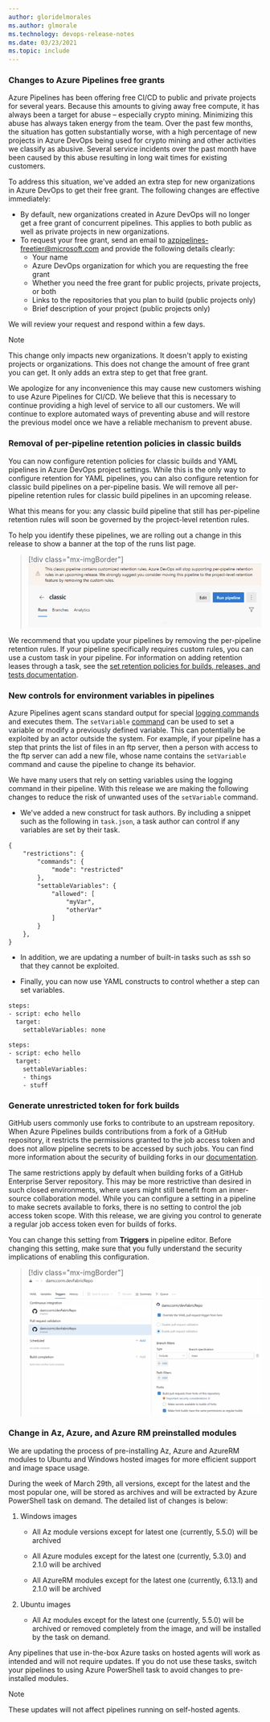 ```yaml
---
author: gloridelmorales
ms.author: glmorale
ms.technology: devops-release-notes
ms.date: 03/23/2021
ms.topic: include
---
```


### Changes to Azure Pipelines free grants

Azure Pipelines has been offering free CI/CD to public and private projects for several years. Because this amounts to giving away free compute, it has always been a target for abuse – especially crypto mining. Minimizing this abuse has always taken energy from the team. Over the past few months, the situation has gotten substantially worse, with a high percentage of new projects in Azure DevOps being used for crypto mining and other activities we classify as abusive. Several service incidents over the past month have been caused by this abuse resulting in long wait times for existing customers.

To address this situation, we've added an extra step for new organizations in Azure DevOps to get their free grant. The following changes are effective immediately:

* By default, new organizations created in Azure DevOps will no longer get a free grant of concurrent pipelines. This applies to both public as well as private projects in new organizations.
* To request your free grant, send an email to azpipelines-freetier@microsoft.com and provide the following details clearly:
    * Your name
    * Azure DevOps organization for which you are requesting the free grant
    * Whether you need the free grant for public projects, private projects, or both
    * Links to the repositories that you plan to build (public projects only) 
    * Brief description of your project (public projects only) 

We will review your request and respond within a few days.

> [!NOTE]
> This change only impacts new organizations. It doesn't apply to existing projects or organizations. This does not change the amount of free grant you can get. It only adds an extra step to get that free grant.

We apologize for any inconvenience this may cause new customers wishing to use Azure Pipelines for CI/CD. We believe that this is necessary to continue providing a high level of service to all our customers. We will continue to explore automated ways of preventing abuse and will restore the previous model once we have a reliable mechanism to prevent abuse.
### Removal of per-pipeline retention policies in classic builds

You can now configure retention policies for classic builds and YAML pipelines in Azure DevOps project settings. While this is the only way to configure retention for YAML pipelines, you can also configure retention for classic build pipelines on a per-pipeline basis. We will remove all per-pipeline retention rules for classic build pipelines in an upcoming release. 

What this means for you: any classic build pipeline that still has per-pipeline retention rules will soon be governed by the project-level retention rules.

To help you identify these pipelines, we are rolling out a change in this release to show a banner at the top of the runs list page.

> [!div class="mx-imgBorder"]
> ![Build retention improvements](../../media/184-pipelines-03.png)

We recommend that you update your pipelines by removing the per-pipeline retention rules. If your pipeline specifically requires custom rules, you can use a custom task in your pipeline. For information on adding retention leases through a task, see the [set retention policies for builds, releases, and tests documentation](https://docs.microsoft.com/azure/devops/pipelines/policies/retention?view=azure-devops&tabs=yaml#automatically-set-retention-lease-on-pipeline-runs&preserve-view=true).

### New controls for environment variables in pipelines

Azure Pipelines agent scans standard output for special [logging commands](https://docs.microsoft.com/azure/devops/pipelines/scripts/logging-commands) and executes them. The `setVariable` [command](https://docs.microsoft.com/azure/devops/pipelines/scripts/logging-commands?view=azure-devops&tabs=bash#setvariable-initialize-or-modify-the-value-of-a-variable&preserve-view=true) can be used to set a variable or modify a previously defined variable. This can potentially be exploited by an actor outside the system. For example, if your pipeline has a step that prints the list of files in an ftp server, then a person with access to the ftp server can add a new file, whose name contains the `setVariable` command and cause the pipeline to change its behavior.

We have many users that rely on setting variables using the logging command in their pipeline. With this release we are making the following changes to reduce the risk of unwanted uses of the `setVariable` command. 

* We've added a new construct for task authors. By including a snippet such as the following in `task.json`, a task author can control if any variables are set by their task.

```
{
    "restrictions": {
        "commands": {
            "mode": "restricted"
        },
        "settableVariables": {
            "allowed": [
                "myVar",
                "otherVar"
            ]
        }
    },
}​ 
```

* In addition, we are updating a number of built-in tasks such as ssh so that they cannot be exploited.

* Finally, you can now use YAML constructs to control whether a step can set variables.

```
steps:
- script: echo hello
  target:
    settableVariables: none
```

```
steps:
- script: echo hello
  target:
    settableVariables:
    - things
    - stuff
```    

### Generate unrestricted token for fork builds

GitHub users commonly use forks to contribute to an upstream repository. When Azure Pipelines builds contributions from a fork of a GitHub repository, it restricts the permissions granted to the job access token and does not allow pipeline secrets to be accessed by such jobs. You can find more information about the security of building forks in our [documentation](https://docs.microsoft.com/azure/devops/pipelines/repos/github?view=azure-devops&tabs=yaml#contributions-from-forks&preserve-view=true).

The same restrictions apply by default when building forks of a GitHub Enterprise Server repository. This may be more restrictive than desired in such closed environments, where users might still benefit from an inner-source collaboration model. While you can configure a setting in a pipeline to make secrets available to forks, there is no setting to control the job access token scope. With this release, we are giving you control to generate a regular job access token even for builds of forks. 

You can change this setting from **Triggers** in pipeline editor. Before changing this setting, make sure that you fully understand the security implications of enabling this configuration.

> [!div class="mx-imgBorder"]
> ![Generate unrestricted token for fork builds](../../media/184-pipelines-02.png)


### Change in Az, Azure, and Azure RM preinstalled modules

We are updating the process of pre-installing Az, Azure and AzureRM modules to Ubuntu and Windows hosted images for more efficient support and image space usage.


During the week of March 29th, all versions, except for the latest and the most popular one, will be stored as archives and will be extracted by Azure PowerShell task on demand. The detailed list of changes is below:


1. Windows images

    * All Az module versions except for latest one (currently, 5.5.0) will be archived

    * All Azure modules except for the latest one (currently, 5.3.0) and 2.1.0 will be archived

    * All AzureRM modules except for the latest one (currently, 6.13.1) and 2.1.0 will be archived


2. Ubuntu images

    * All Az modules except for the latest one (currently, 5.5.0) will be archived or removed completely from the image, and will be installed by the task on demand.

Any pipelines that use in-the-box Azure tasks on hosted agents will work as intended and will not require updates. If you do not use these tasks, switch your pipelines to using Azure PowerShell task to avoid changes to pre-installed modules.

> [!NOTE]
> These updates will not affect pipelines running on self-hosted agents.